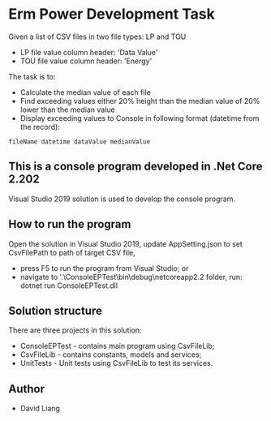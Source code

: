 ﻿# Erm Power Development Task 

Given a list of CSV files in two file types: LP and TOU
* LP file value column header: 'Data Value'
* TOU file value column header: 'Energy'

The task is to:

* Calculate the median value of each file
* Find exceeding values either 20% height than the median value of 20% lower than the median value
* Display exceeding values to Console in following format (datetime from the record):
```
fileName datetime dataValue medianValue 
```

## This is a console program developed in .Net Core 2.202

Visual Studio 2019 solution is used to develop the console program.

## How to run the program

Open the solution in Visual Studio 2019, update AppSetting.json to set CsvFilePath to path of target CSV file,
* press F5 to run the program from Visual Studio; or
* navigate to '.\ConsoleEPTest\bin\debug\netcoreapp2.2 folder, run: dotnet run ConsoleEPTest.dll

## Solution structure

There are three projects in this solution:
* ConsoleEPTest - contains main program using CsvFileLib;
* CsvFileLib - contains constants, models and services;
* UnitTests - Unit tests using CsvFileLib to test its services.

## Author

* David Liang
